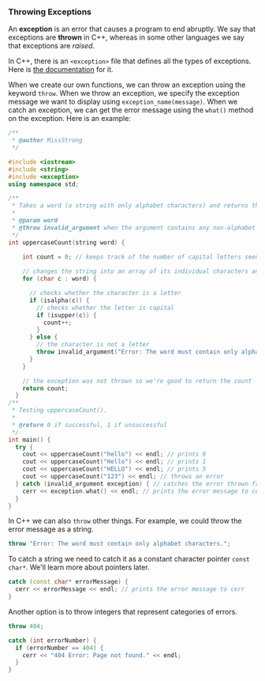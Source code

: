 <!-- # [Link to video.]() -->

### Throwing Exceptions

An **exception** is an error that causes a program to end abruptly. We say that exceptions are **thrown** in C++, whereas in some other languages we say that exceptions are *raised*.

In C++, there is an `<exception>` file that defines all the types of exceptions. Here is [the documentation](https://en.cppreference.com/w/cpp/error/exception) for it. 

When we create our own functions, we can throw an exception using the keyword `throw`. When we throw an exception, we specify the exception message we want to display using `exception_name(message)`. When we catch an exception, we can get the error message using the `what()` method on the exception. Here is an example:

```cpp
/**
 * @author MissStrong
 */

#include <iostream>
#include <string>
#include <exception>
using namespace std;

/**
 * Takes a word (a string with only alphabet characters) and returns the number of capital letters in it.
 *
 * @param word
 * @throw invalid_argument when the argument contains any non-alphabet characters
 */
int uppercaseCount(string word) {

    int count = 0; // keeps track of the number of capital letters seen so far
    
    // changes the string into an array of its individual characters and loops through them
    for (char c : word) {

      // checks whether the character is a letter
      if (isalpha(c)) {
        // checks whether the letter is capital
        if (isupper(c)) {
          count++;
        }
      } else {
        // the character is not a letter
        throw invalid_argument("Error: The word must contain only alphabet characters.");
      }
    }

    // the exception was not thrown so we're good to return the count
    return count;
  }
/**
 * Testing uppercaseCount().
 *
 * @return 0 if successful, 1 if unsuccessful
 */
int main() {
  try {
    cout << uppercaseCount("hello") << endl; // prints 0
    cout << uppercaseCount("Hello") << endl; // prints 1
    cout << uppercaseCount("HELLO") << endl; // prints 5
    cout << uppercaseCount("123") << endl; // throws an error
  } catch (invalid_argument exception) { // catches the error thrown from uppercaseCount("123")
    cerr << exception.what() << endl; // prints the error message to cerr
  }
}
```

In C++ we can also `throw` other things. For example, we could throw the error message as a string.

```cpp
throw "Error: The word must contain only alphabet characters.";
```

To catch a string we need to catch it as a constant character pointer `const char*`. We'll learn more about pointers later.

```cpp
catch (const char* errorMessage) {
  cerr << errorMessage << endl; // prints the error message to cerr
}
```   

Another option is to throw integers that represent categories of errors.

```cpp
throw 404;
```

```cpp
catch (int errorNumber) {
  if (errorNumber == 404) {
    cerr << "404 Error: Page not found." << endl;
  }
}
```

